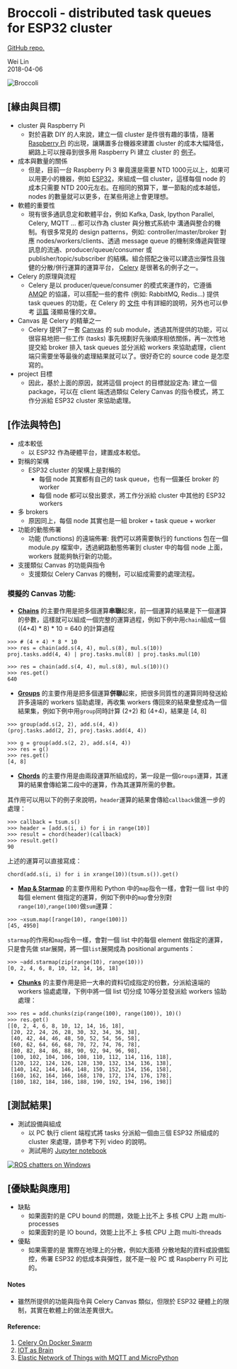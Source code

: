 
# Broccoli - distributed task queues for ESP32 cluster
[GitHub repo.](https://github.com/Wei1234c/Broccoli)

Wei Lin  
2018-04-06  

![Broccoli](https://raw.githubusercontent.com/Wei1234c/Broccoli/master/jpgs/Broccoli_cluster_cover.gif)  

## [緣由與目標]
- cluster 與 Raspberry Pi
  - 對於喜歡 DIY 的人來說，建立一個 cluster 是件很有趣的事情，隨著 [Raspberry Pi](https://www.raspberrypi.org/) 的出現，讓購置多台機器來建置 cluster 的成本大幅降低，網路上可以搜尋到很多用 Raspberry Pi 建立 cluster 的 [例子](https://www.google.com.tw/search?q=raspberry+pi+cluster&tbm=isch&tbo=u&source=univ&sa=X&ved=0ahUKEwiTuYuw4qDaAhWMgLwKHXaMCNkQsAQIUA&biw=1543&bih=732)。
- 成本與數量的關係
  - 但是，目前一台 Raspberry Pi 3 畢竟還是需要 NTD 1000元以上，如果可以用更小的機器，例如 [ESP32](https://en.wikipedia.org/wiki/ESP32)，來組成一個 cluster，這樣每個 node 的成本只需要 NTD 200元左右。在相同的預算下，單一節點的成本越低，nodes 的數量就可以更多，在某些用途上會更理想。
- 軟體的重要性
  - 現有很多通訊息定和軟體平台，例如 Kafka, Dask, Ipython Parallel, Celery, MQTT ... 都可以作為 cluster 與分散式系統中 溝通與整合的機制。有很多常見的 design patterns，例如: controller/master/broker 對應 nodes/workers/clients、透過 message queue 的機制來傳遞與管理訊息的流通、producer/queue/consumer 或 publisher/topic/subscriber 的結構。組合搭配之後可以建造出彈性且強健的分散/併行運算的運算平台， [Celery](http://www.celeryproject.org/) 是很著名的例子之一。
- Celery 的原理與流程
  - Celery 是以 producer/queue/consumer 的模式來運作的，它遵循 [AMQP](https://www.amqp.org/) 的協議，可以搭配一些的套件 (例如: RabbitMQ, Redis...) 提供 task queues 的功能，在 Celery 的 [文件](http://docs.celeryproject.org/en/latest/getting-started/index.html) 中有詳細的說明，另外也可以參考 [這篇](https://www.vinta.com.br/blog/2017/celery-overview-archtecture-and-how-it-works/) 淺顯易懂的文章。
- Canvas 是 Celery 的精華之一
  - Celery 提供了一套 [Canvas](http://docs.celeryproject.org/en/latest/userguide/canvas.html) 的 sub module，透過其所提供的功能，可以很容易地把一些工作 (tasks) 事先規劃好先後順序相依關係，再一次性地提交給 broker 排入 task queues 並分派給 workers 來協助處理，client 端只需要坐等最後的處理結果就可以了。很好奇它的 source code 是怎麼寫的。
- project 目標
  - 因此，基於上面的原因，就將這個 project 的目標就設定為: 建立一個 package，可以在 client 端透過類似 Celery Canvas 的指令模式，將工作分派給 ESP32 cluster 來協助處理。

## [作法與特色]
- 成本較低
  - 以 ESP32 作為硬體平台，建置成本較低。
- 對稱的架構
  - ESP32 cluster 的架構上是對稱的
    - 每個 node 其實都有自己的 task queue，也有一個兼任 broker 的 worker
    - 每個 node 都可以發出要求，將工作分派給 cluster 中其他的 ESP32 workers
- 多 brokers
  - 原因同上，每個 node 其實也是一組 broker + task queue + worker
- 功能的動態佈署
  - 功能 (functions) 的遠端佈署: 我們可以將需要執行的 functions 包在一個 module.py 檔案中，透過網路動態佈署到 cluster 中的每個 node 上面，workers 就能夠執行新的功能。
- 支援類似 Canvas 的功能與指令
  - 支援類似 Celery Canvas 的機制，可以組成需要的處理流程。


### 模擬的 Canvas 功能:

- **[Chains](http://docs.celeryproject.org/en/latest/userguide/canvas.html#chains)** 的主要作用是把多個運算**串聯**起來，前一個運算的結果是下一個運算的參數，這樣就可以組成一個完整的運算過程，例如下例中用`chain`組成一個 ((4+4) * 8) * 10  = 640 的計算過程  
   
```
>>> # (4 + 4) * 8 * 10
>>> res = chain(add.s(4, 4), mul.s(8), mul.s(10))
proj.tasks.add(4, 4) | proj.tasks.mul(8) | proj.tasks.mul(10)

>>> res = chain(add.s(4, 4), mul.s(8), mul.s(10))()
>>> res.get()
640
```

- **[Groups](http://docs.celeryproject.org/en/latest/userguide/canvas.html#groups)** 的主要作用是把多個運算**併聯**起來，把很多同質性的運算同時發送給許多遠端的 workers 協助處理，再收集 workers 傳回來的結果彙整成為一個結果集，例如下例中用`group`同時計算 (2+2) 和 (4+4)，結果是 [4, 8]  

```
>>> group(add.s(2, 2), add.s(4, 4))
(proj.tasks.add(2, 2), proj.tasks.add(4, 4))

>>> g = group(add.s(2, 2), add.s(4, 4))
>>> res = g()
>>> res.get()
[4, 8]
```

- **[Chords](http://docs.celeryproject.org/en/latest/userguide/canvas.html#chords)** 的主要作用是由兩段運算所組成的，第一段是一個`Groups`運算，其運算的結果會傳給第二段中的運算，作為其運算所需的參數。  

其作用可以用以下的例子來說明，`header`運算的結果會傳給`callback`做進一步的處理：
```
>>> callback = tsum.s()
>>> header = [add.s(i, i) for i in range(10)]
>>> result = chord(header)(callback)
>>> result.get()
90
```
上述的運算可以直接寫成：
```
chord(add.s(i, i) for i in xrange(10))(tsum.s()).get()
```


- **[Map & Starmap](http://docs.celeryproject.org/en/latest/userguide/canvas.html#map-starmap)** 的主要作用和 Python 中的`map`指令一樣，會對一個 list 中的每個 element 做指定的運算，例如下例中的`map`會分別對`range(10)`,`range(100)`做`sum`運算：
```
>>> ~xsum.map([range(10), range(100)])
[45, 4950]
```
`starmap`的作用和`map`指令一樣，會對一個 list 中的每個 element 做指定的運算，只是會先做 star展開，將一個`list`展開成為 positional arguments：
```
>>> ~add.starmap(zip(range(10), range(10)))
[0, 2, 4, 6, 8, 10, 12, 14, 16, 18]
```

- **[Chunks](http://docs.celeryproject.org/en/latest/userguide/canvas.html#chunks)** 的主要作用是把一大串的資料切成指定的份數，分派給遠端的 workers 協處處理，下例中將一個 list 切分成 10等分並發派給 workers 協助處理：
```
>>> res = add.chunks(zip(range(100), range(100)), 10)()
>>> res.get()
[[0, 2, 4, 6, 8, 10, 12, 14, 16, 18],
 [20, 22, 24, 26, 28, 30, 32, 34, 36, 38],
 [40, 42, 44, 46, 48, 50, 52, 54, 56, 58],
 [60, 62, 64, 66, 68, 70, 72, 74, 76, 78],
 [80, 82, 84, 86, 88, 90, 92, 94, 96, 98],
 [100, 102, 104, 106, 108, 110, 112, 114, 116, 118],
 [120, 122, 124, 126, 128, 130, 132, 134, 136, 138],
 [140, 142, 144, 146, 148, 150, 152, 154, 156, 158],
 [160, 162, 164, 166, 168, 170, 172, 174, 176, 178],
 [180, 182, 184, 186, 188, 190, 192, 194, 196, 198]]
```

 
## [測試結果]
- 測試設備與組成
  - 以 PC 執行 client 端程式將 tasks 分派給一個由三個 ESP32 所組成的 cluster 來處理，請參考下列 video 的說明。
  - 測試用的 [Jupyter notebook](https://github.com/Wei1234c/Broccoli/blob/master/notebooks/demo/mini%20cluster%20test.ipynb)   
 
 
[![ROS chatters on Windows](https://raw.githubusercontent.com/Wei1234c/Broccoli/master/jpgs/youtube.jpeg)](https://youtu.be/LbiSnh8w1kM)  



## [優缺點與應用]
- 缺點
  - 如果面對的是 CPU bound 的問題，效能上比不上 多核 CPU 上跑  multi-processes
  - 如果面對的是 IO bound，效能上比不上 多核 CPU 上跑  multi-threads
- 優點
  - 如果需要的是 實際在地理上的分散，例如大面積 分散地點的資料或設備監控，佈署 ESP32 的低成本與彈性，就不是一般 PC 或 Raspberry Pi 可比的。

#### Notes
- 雖然所提供的功能與指令與 Celery Canvas 類似，但限於 ESP32 硬體上的限制，其實在軟體上的做法差異很大。

#### Reference:  
  1. [Celery On Docker Swarm](https://github.com/Wei1234c/CeleryOnDockerSwarm/blob/master/celery_projects/CeleryOnDockerSwarm.md)   
  1. [IOT as Brain](https://github.com/Wei1234c/IOTasBrain)   
  1. [Elastic Network of Things with MQTT and MicroPython](https://github.com/Wei1234c/Elastic_Network_of_Things_with_MQTT_and_MicroPython)
